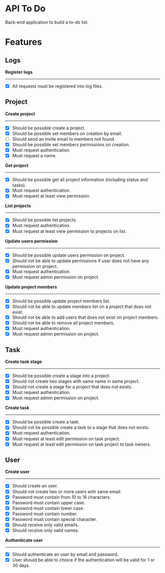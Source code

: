 # API To Do
Back-end application to build a to-do list.

# Features

## Logs

**Register logs**
***

- [x] All requests must be registered into log files.

## Project

**Create project**
***

- [x] Should be possible create a project.
- [x] Should be possible set members on creation by email.
- [ ] Should send an invite email to members not found.
- [x] Should be possible set members permissions on creation.
- [x] Must request authentication.
- [x] Must request a name.

**Get project**
***

- [x] Should be possible get all project information (including status and tasks).
- [x] Must request authentication.
- [x] Must request at least view permission.

**List projects**
***

- [x] Should be possible list projects.
- [x] Must request authentication.
- [x] Must request at least view permission to projects on list.

**Update users permission**
***

- [x] Should be possible update users permission on project.
- [x] Should not be able to update permissions if user does not have any permission on project.
- [x] Must request authentication.
- [x] Must request admin permission on project.

**Update project members**
***

- [x] Should be possible update project members list.
- [x] Should not be able to update members list on a project that does not exist.
- [x] Should not be able to add users that does not exist on project members.
- [x] Should not be able to remove all project members.
- [x] Must request authentication.
- [x] Must request admin permission on project.

## Task

**Create task stage**
***

- [x] Should be possible create a stage into a project.
- [x] Should not create two stages with same name in same project.
- [x] Should not create a stage for a project that does not exists.
- [x] Must request authentication.
- [x] Must request admin permission on project.

**Create task**
***

- [x] Should be possible create a task.
- [x] Should not be possible create a task to a stage that does not exists.
- [x] Must request authentication.
- [x] Must request at least edit permission on task project.
- [x] Must request at least edit permission on task project to task owners.

## User

**Create user**
***

- [x] Should create an user.
- [x] Should not create two or more users with same email.
- [x] Password must contain from 10 to 16 characters.
- [x] Password must contain upper case.
- [x] Password must contain lower case.
- [x] Password must contain number.
- [x] Password must contain special character.
- [x] Should receive only valid emails.
- [x] Should receive only valid names.

**Authenticate user**
***

- [x] Should authenticate an user by email and password.
- [x] User should be able to choice if the authentication will be valid for 1 or 30 days.